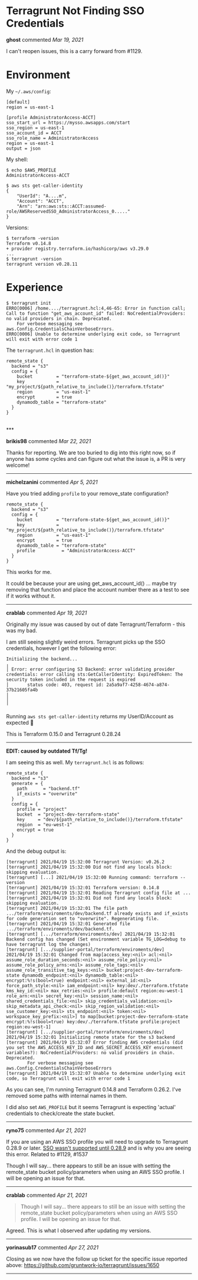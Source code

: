 # Terragrunt Not Finding SSO Credentials 

**ghost** commented *Mar 19, 2021*

I can't reopen issues, this is a carry forward from #1129.

# Environment

My `~/.aws/config`:

```
[default]
region = us-east-1

[profile AdministratorAccess-ACCT]
sso_start_url = https://mysso.awsapps.com/start
sso_region = us-east-1
sso_account_id = ACCT
sso_role_name = AdministratorAccess
region = us-east-1
output = json
```

My shell: 
```
$ echo $AWS_PROFILE
AdministratorAccess-ACCT

$ aws sts get-caller-identity
{
    "UserId": "A....m",
    "Account": "ACCT",
    "Arn": "arn:aws:sts::ACCT:assumed-role/AWSReservedSSO_AdministratorAccess_0....."
}
```

Versions:
```
$ terraform -version
Terraform v0.14.8
+ provider registry.terraform.io/hashicorp/aws v3.29.0
...
$ terragrunt -version
terragrunt version v0.28.11
```

# Experience

```
$ terragrunt init
ERRO[0006] /home..../terragrunt.hcl:4,46-65: Error in function call; Call to function "get_aws_account_id" failed: NoCredentialProviders: no valid providers in chain. Deprecated.
	For verbose messaging see aws.Config.CredentialsChainVerboseErrors. 
ERRO[0006] Unable to determine underlying exit code, so Terragrunt will exit with error code 1 
```
The `terragrunt.hcl` in question has:

```
remote_state {
  backend = "s3"
  config = {
    bucket         = "terraform-state-${get_aws_account_id()}"
    key            = "my_project/${path_relative_to_include()}/terraform.tfstate"
    region         = "us-east-1"
    encrypt        = true
    dynamodb_table = "terraform-state"
  }
}
```

<br />
***


**brikis98** commented *Mar 22, 2021*

Thanks for reporting. We are too buried to dig into this right now, so if anyone has some cycles and can figure out what the issue is, a PR is very welcome!
***

**michelzanini** commented *Apr 5, 2021*

Have you tried adding `profile` to your remove_state configuration?

```
remote_state {
  backend = "s3"
  config = {
    bucket         = "terraform-state-${get_aws_account_id()}"
    key            = "my_project/${path_relative_to_include()}/terraform.tfstate"
    region         = "us-east-1"
    encrypt        = true
    dynamodb_table = "terraform-state"
    profile          = "AdministratorAccess-ACCT"
  }
}
```

This works for me.

It could be because your are using get_aws_account_id() ... maybe try removing that function and place the account number there as a test to see if it works without it.
***

**crablab** commented *Apr 19, 2021*

Originally my issue was caused by out of date Terragrunt/Terraform - this was my bad. 

I am still seeing slightly weird errors. Terragrunt picks up the SSO credentials, however I get the following error:

```
Initializing the backend...
╷
│ Error: error configuring S3 Backend: error validating provider credentials: error calling sts:GetCallerIdentity: ExpiredToken: The security token included in the request is expired
│       status code: 403, request id: 2a5a9af7-4258-4674-a874-37b21605fa4b
│ 
│ 
╵
```

Running `aws sts get-caller-identity` returns my UserID/Account as expected 🤔 

This is Terraform 0.15.0 and Terragrunt 0.28.24

---

**EDIT: caused by outdated Tf/Tg!**

I am seeing this as well. My `terragrunt.hcl` is as follows: 

```
remote_state {
  backend = "s3"
  generate = {
    path      = "backend.tf"
    if_exists = "overwrite"
  }
  config = {
    profile = "project"
    bucket  = "project-dev-terraform-state"
    key     = "dev/${path_relative_to_include()}/terraform.tfstate"
    region  = "eu-west-1"
    encrypt = true
  }
}
```

And the debug output is: 
```
[terragrunt] 2021/04/19 15:32:00 Terragrunt Version: v0.26.2
[terragrunt] 2021/04/19 15:32:00 Did not find any locals block: skipping evaluation.
[terragrunt] [...] 2021/04/19 15:32:00 Running command: terraform --version
[terragrunt] 2021/04/19 15:32:01 Terraform version: 0.14.8
[terragrunt] 2021/04/19 15:32:01 Reading Terragrunt config file at ...
[terragrunt] 2021/04/19 15:32:01 Did not find any locals block: skipping evaluation.
[terragrunt] 2021/04/19 15:32:01 The file path .../terraform/enviroments/dev/backend.tf already exists and if_exists for code generation set to "overwrite". Regenerating file.
[terragrunt] 2021/04/19 15:32:01 Generated file .../terraform/enviroments/dev/backend.tf.
[terragrunt] [.../terraform/enviroments/dev] 2021/04/19 15:32:01 Backend config has changed (Set environment variable TG_LOG=debug to have terragrunt log the changes)
[terragrunt] [.../supplier-portal/terraform/enviroments/dev] 2021/04/19 15:32:01 Changed from map[access_key:<nil> acl:<nil> assume_role_duration_seconds:<nil> assume_role_policy:<nil> assume_role_policy_arns:<nil> assume_role_tags:<nil> assume_role_transitive_tag_keys:<nil> bucket:project-dev-terraform-state dynamodb_endpoint:<nil> dynamodb_table:<nil> encrypt:%!s(bool=true) endpoint:<nil> external_id:<nil> force_path_style:<nil> iam_endpoint:<nil> key:dev/./terraform.tfstate kms_key_id:<nil> max_retries:<nil> profile:default region:eu-west-1 role_arn:<nil> secret_key:<nil> session_name:<nil> shared_credentials_file:<nil> skip_credentials_validation:<nil> skip_metadata_api_check:<nil> skip_region_validation:<nil> sse_customer_key:<nil> sts_endpoint:<nil> token:<nil> workspace_key_prefix:<nil>] to map[bucket:project-dev-terraform-state encrypt:%!s(bool=true) key:dev/./terraform.tfstate profile:project region:eu-west-1]
[terragrunt] [.../supplier-portal/terraform/enviroments/dev] 2021/04/19 15:32:01 Initializing remote state for the s3 backend
[terragrunt] 2021/04/19 15:32:07 Error finding AWS credentials (did you set the AWS_ACCESS_KEY_ID and AWS_SECRET_ACCESS_KEY environment variables?): NoCredentialProviders: no valid providers in chain. Deprecated.
        For verbose messaging see aws.Config.CredentialsChainVerboseErrors
[terragrunt] 2021/04/19 15:32:07 Unable to determine underlying exit code, so Terragrunt will exit with error code 1
```

As you can see, I'm running Terragrunt 0.14.8 and Terraform 0.26.2. I've removed some paths with internal names in them. 

I did also set `AWS_PROFILE` but it seems Terragrunt is expecting 'actual' credentials to check/create the state bucket. 
***

**ryno75** commented *Apr 21, 2021*

If you are using an AWS SSO profile you will need to upgrade to Terragrunt 0.28.9 or later.  [SSO wasn't supported until 0.28.9](https://github.com/gruntwork-io/terragrunt/releases/tag/v0.28.9) and is why you are seeing this error.  Related to #1129, #1537 

Though I will say... there appears to still be an issue with setting the remote_state bucket policy/parameters when using an AWS SSO profile.  I will be opening an issue for that.
***

**crablab** commented *Apr 21, 2021*

> Though I will say... there appears to still be an issue with setting the remote_state bucket policy/parameters when using an AWS SSO profile. I will be opening an issue for that.

Agreed. This is what I observed after updating my versions. 
***

**yorinasub17** commented *Apr 27, 2021*

Closing as we now have the follow up ticket for the specific issue reported above: https://github.com/gruntwork-io/terragrunt/issues/1650
***

